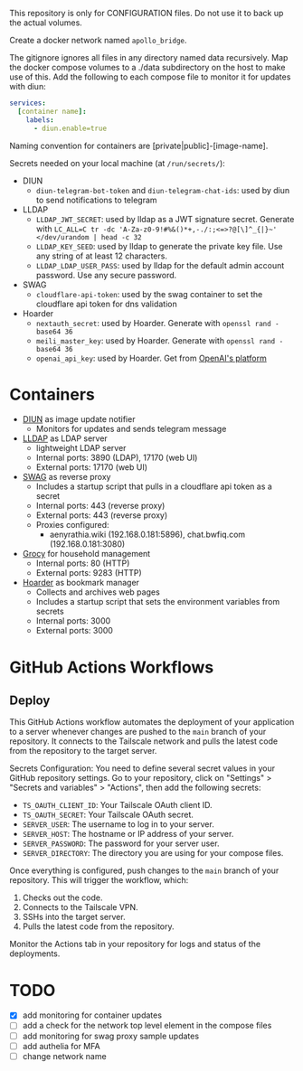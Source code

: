 This repository is only for CONFIGURATION files. Do not use it to back up the actual volumes.

Create a docker network named `apollo_bridge`.

The gitignore ignores all files in any directory named data recursively.
Map the docker compose volumes to a ./data subdirectory on the host to make use of this.
Add the following to each compose file to monitor it for updates with diun:
```yml
services:
  [container name]:
    labels:
      - diun.enable=true
```

Naming convention for containers are [private|public]-[image-name].

Secrets needed on your local machine (at `/run/secrets/`):
- DIUN
  - `diun-telegram-bot-token` and `diun-telegram-chat-ids`: used by diun to send notifications to telegram
- LLDAP
  - `LLDAP_JWT_SECRET`: used by lldap as a JWT signature secret. Generate with `LC_ALL=C tr -dc 'A-Za-z0-9!#%&()*+,-./:;<=>?@[\]^_{|}~' </dev/urandom | head -c 32`
  - `LLDAP_KEY_SEED`: used by lldap to generate the private key file. Use any string of at least 12 characters.
  - `LLDAP_LDAP_USER_PASS`: used by lldap for the default admin account password. Use any secure password.
- SWAG
  - `cloudflare-api-token`: used by the swag container to set the cloudflare api token for dns validation
- Hoarder
  - `nextauth_secret`: used by Hoarder. Generate with `openssl rand -base64 36`
  - `meili_master_key`: used by Hoarder. Generate with `openssl rand -base64 36`
  - `openai_api_key`: used by Hoarder. Get from [OpenAI's platform](https://platform.openai.com/settings/organization/api-keys)

# Containers
- [DIUN](https://github.com/crazy-max/diun) as image update notifier
  - Monitors for updates and sends telegram message
- [LLDAP](https://github.com/lldap/lldap) as LDAP server
  - lightweight LDAP server
  - Internal ports: 3890 (LDAP), 17170 (web UI)
  - External ports: 17170 (web UI)
- [SWAG](https://github.com/linuxserver/docker-swag) as reverse proxy
  - Includes a startup script that pulls in a cloudflare api token as a secret
  - Internal ports: 443 (reverse proxy)
  - External ports: 443 (reverse proxy)
  - Proxies configured:
    - aenyrathia.wiki (192.168.0.181:5896), chat.bwfiq.com (192.168.0.181:3080)
- [Grocy](https://github.com/grocy/grocy) for household management
  - Internal ports: 80 (HTTP)
  - External ports: 9283 (HTTP)
- [Hoarder](https://github.com/hoarder-app/hoarder) as bookmark manager
  - Collects and archives web pages
  - Includes a startup script that sets the environment variables from secrets
  - Internal ports: 3000
  - External ports: 3000

# GitHub Actions Workflows

## Deploy

This GitHub Actions workflow automates the deployment of your application to a server whenever changes are pushed to the `main` branch of your repository. It connects to the Tailscale network and pulls the latest code from the repository to the target server.

Secrets Configuration:
   You need to define several secret values in your GitHub repository settings. Go to your repository, click on "Settings" > "Secrets and variables" > "Actions", then add the following secrets:
   - `TS_OAUTH_CLIENT_ID`: Your Tailscale OAuth client ID.
   - `TS_OAUTH_SECRET`: Your Tailscale OAuth secret.
   - `SERVER_USER`: The username to log in to your server.
   - `SERVER_HOST`: The hostname or IP address of your server.
   - `SERVER_PASSWORD`: The password for your server user.
   - `SERVER_DIRECTORY`: The directory you are using for your compose files.

Once everything is configured, push changes to the `main` branch of your repository. This will trigger the workflow, which:
1. Checks out the code.
2. Connects to the Tailscale VPN.
3. SSHs into the target server.
4. Pulls the latest code from the repository.

Monitor the Actions tab in your repository for logs and status of the deployments.

# TODO
- [x] add monitoring for container updates 
- [ ] add a check for the network top level element in the compose files
- [ ] add monitoring for swag proxy sample updates
- [ ] add authelia for MFA
- [ ] change network name